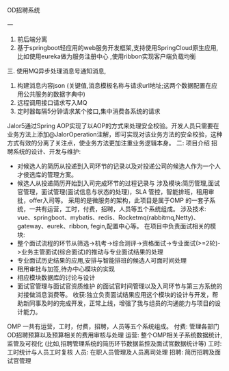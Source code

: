 

OD招聘系统

一
1. 前后端分离
2. 基于springboot轻应用的web服务开发框架,支持使用SpringCloud原生应用,比如使用eureka做为服务注册中心
,使用ribbon实现客户端负载均衡


三. 使用MQ异步处理消息号通知消息,
1. 构建消息内容json (关键值,消息模板名称与请求url地址;这两个数据配置在应用公共服务的数据字典中)
2. 远程调用接口请求写入MQ
3. 定时器每隔5分钟请求某个接口,集中消费各系统的请求



Jalor5通过Spring AOP实现了以AOP的方式来处理安全校验。开发人员只需要在业务方法上添加@JalorOperation注解，即可实现对该业务方法的安全校验，这种方式有效的分离了关注点，使业务方法更加注重业务逻辑本身。
二: 项目介绍
招聘系统的设计、开发与维护:
- 对候选人的简历从投递到入司环节的记录以及对投递公司的候选人作为一个人才侯选库的管理方案。
- 候选人从投递简历开始到入司完成环节的过程记录与
涉及模块:简历管理,面试官管理，面试管理(面试信息与状态的处理)，SLA 管控，智能排班，租用审批，offer入司等。
采用的是微服务的架构，此项目是属于OMP 的一套子系统，一共有运营，工时，付费，招聘，人员等五个系统组成。
涉及技术: vue、springboot、mybatis、redis、Rocketmq(rabbitmq,Netty)、gateway、eurek、ribbon, fegin,配置中心等。 
在项目中负责面试相关的模块:
- 整个面试流程的环节从筛选->机考->综合测评->资格面试->专业面试(>=2轮)->业务主管面试(综合面试)的推动与专业面试结果的处理
- 专业面试历史结果的应用,安排与智能排班的候选人可面时间处理
- 租用审批与加签,待办中心模块的实现
- 相应模块数据库的讨论与设计
- 面试官管理与面试官资质维护
的面试官时间管理以及入司环节与第三方系统的对接做消息消费等。 
收获:独立负责面试结果应用这个模块的设计与开发，帮助新同事及时的完成开发，正常上线，增强了我与组员的沟通能力与项目的设计能力。


OMP
一共有运营，工时，付费，招聘，人员等五个系统组成。
付费: 管理各部门OD招聘预算以及预算相关的费用审核与处理
运营: 整个OMP相关子系统数据统计,监管及可视化  (比如,招聘管理系统的简历环节数据监控及面试官数据统计等)
工时: 工时统计与人员工时复核
人员: 在职人员管理及人员离司处理
招聘: 简历招聘及面试官管理


